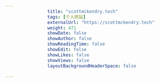 ---
                title: "scottmckendry.tech"
                tags: [个人网站]
                externalUrl: "https://scottmckendry.tech"
                weight: 471
                showDate: false
                showAuthor: false
                showReadingTime: false
                showEdit: false
                showLikes: false
                showViews: false
                layoutBackgroundHeaderSpace: false
                ---

